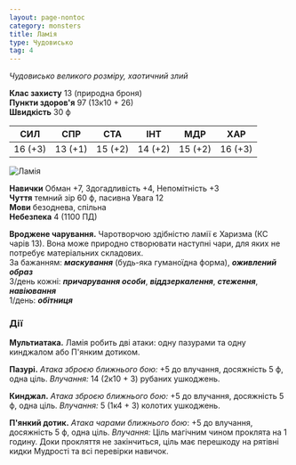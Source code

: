 ```yaml
---
layout: page-nontoc
category: monsters
title: Ламія
type: Чудовисько
tag: 4
---
```


_Чудовисько великого розміру, хаотичний злий_

**Клас захисту** 13 (природна броня)    
**Пункти здоров'я** 97 (13к10 + 26)    
**Швидкість** 30 ф

| СИЛ     | СПР     | СТА     | ІНТ     | МДР     | ХАР     |
| ------- | ------- | ------- | ------- | ------- | ------- |
| 16 (+3) | 13 (+1) | 15 (+2) | 14 (+2) | 15 (+2) | 16 (+3) |

![Ламія](https://www.dndbeyond.com/avatars/thumbnails/30832/372/1000/1000/638063836985282473.png)

**Навички** Обман +7, Здогадливість +4, Непомітність +3    
**Чуття** темний зір 60 ф, пасивна Увага 12    
**Мови** безоднева, спільна    
**Небезпека** 4 (1100 ПД)

**Вроджене чарування.** Чаротворчою здібністю ламії є Харизма (КС чарів 13). Вона може природно створювати наступні чари, для яких не потребує матеріальних складових.    
За бажанням: **_маскування_** (будь-яка гуманоїдна форма), **_оживлений образ_**    
3/день кожні: **_причарування особи_**, **_віддзеркалення_**, **_стеження_**, **_навіювання_**    
1/день: **_обітниця_**

### Дії
**Мультиатака.** Ламія робить дві атаки: одну пазурами та одну кинджалом або П'янким дотиком.   

**Пазурі.** _Атака зброєю ближнього бою:_ +5 до влучання, досяжність 5 ф, одна ціль. _Влучання:_ 14 (2к10 + 3) рубаних ушкоджень.    

**Кинджал.** _Атака зброєю ближнього бою:_ +5 до влучання, досяжність 5 ф, одна ціль. _Влучання:_ 5 (1к4 + 3) колотих ушкоджень.    

**П'янкий дотик.** _Атака чарами ближнього бою_: +5 до влучання, досяжність 5 ф, одна ціль. _Влучання:_ Ціль магічним чином проклята на 1 годину. Доки прокляття не закінчиться, ціль має перешкоду на рятівні кидки Мудрості та всі перевірки навичок.
